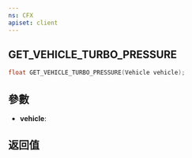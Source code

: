 ```yaml
---
ns: CFX
apiset: client
---
```

## GET_VEHICLE_TURBO_PRESSURE

```c
float GET_VEHICLE_TURBO_PRESSURE(Vehicle vehicle);
```


## 參數
* **vehicle**: 

## 返回值
